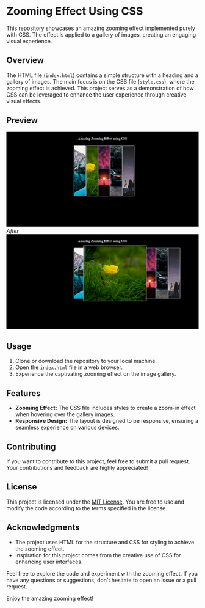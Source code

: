 # Zooming Effect Using CSS

This repository showcases an amazing zooming effect implemented purely with CSS. The effect is applied to a gallery of images, creating an engaging visual experience.

## Overview

The HTML file (`index.html`) contains a simple structure with a heading and a gallery of images. The main focus is on the CSS file (`style.css`), where the zooming effect is achieved. This project serves as a demonstration of how CSS can be leveraged to enhance the user experience through creative visual effects.

## Preview

![Zooming Effect](./images/preview-before.png)
*After*
![Alt text](./images/preview-after.png)

## Usage

1. Clone or download the repository to your local machine.
2. Open the `index.html` file in a web browser.
3. Experience the captivating zooming effect on the image gallery.

## Features

- **Zooming Effect:** The CSS file includes styles to create a zoom-in effect when hovering over the gallery images.
- **Responsive Design:** The layout is designed to be responsive, ensuring a seamless experience on various devices.

## Contributing

If you want to contribute to this project, feel free to submit a pull request. Your contributions and feedback are highly appreciated!

## License

This project is licensed under the [MIT License](LICENSE). You are free to use and modify the code according to the terms specified in the license.

## Acknowledgments

- The project uses HTML for the structure and CSS for styling to achieve the zooming effect.
- Inspiration for this project comes from the creative use of CSS for enhancing user interfaces.

Feel free to explore the code and experiment with the zooming effect. If you have any questions or suggestions, don't hesitate to open an issue or a pull request.

Enjoy the amazing zooming effect!
